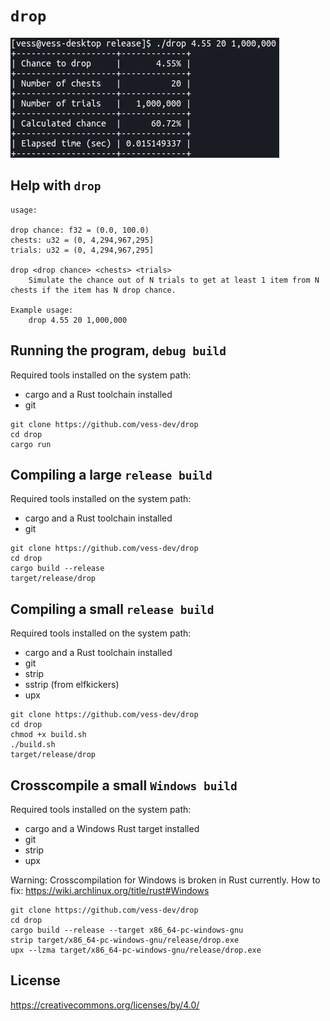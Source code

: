 # `drop`

![Example](example.png)

## Help with `drop`

```
usage:

drop chance: f32 = (0.0, 100.0)
chests: u32 = (0, 4,294,967,295]
trials: u32 = (0, 4,294,967,295]

drop <drop chance> <chests> <trials>
	Simulate the chance out of N trials to get at least 1 item from N chests if the item has N drop chance.

Example usage:
	drop 4.55 20 1,000,000
```

## Running the program, `debug build`

Required tools installed on the system path:
- cargo and a Rust toolchain installed
- git

```
git clone https://github.com/vess-dev/drop
cd drop
cargo run
```

## Compiling a large `release build`

Required tools installed on the system path:
- cargo and a Rust toolchain installed
- git

```
git clone https://github.com/vess-dev/drop
cd drop
cargo build --release
target/release/drop
```

## Compiling a small `release build`

Required tools installed on the system path:
- cargo and a Rust toolchain installed
- git
- strip
- sstrip (from elfkickers)
- upx

```
git clone https://github.com/vess-dev/drop
cd drop
chmod +x build.sh
./build.sh
target/release/drop
```

## Crosscompile a small `Windows build`

Required tools installed on the system path:
- cargo and a Windows Rust target installed
- git
- strip
- upx

Warning: Crosscompilation for Windows is broken in Rust currently.
How to fix: https://wiki.archlinux.org/title/rust#Windows

```
git clone https://github.com/vess-dev/drop
cd drop
cargo build --release --target x86_64-pc-windows-gnu
strip target/x86_64-pc-windows-gnu/release/drop.exe
upx --lzma target/x86_64-pc-windows-gnu/release/drop.exe
```

## License

https://creativecommons.org/licenses/by/4.0/
